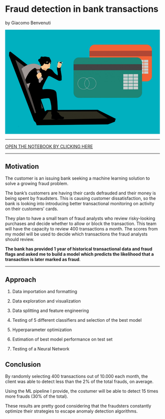 # Fraud detection in bank transactions
by Giacomo Benvenuti

![Summary_fig](./figures/Cartoon_fraud.png)

---


[OPEN THE NOTEBOOK BY CLICKING HERE](https://github.com/GiacomoBenvenuti/Banking_Fraud_Detection/blob/9b534679b42236a5caa908f85fc6f7e764dbab04/Fraud_detection_Main.ipynb)


---

## Motivation
The customer is an issuing bank seeking a machine learning solution to solve a growing fraud problem.

The bank’s customers are having their cards defrauded and their money is being spent by fraudsters. This is causing customer dissatisfaction, so the bank is looking into introducing better transactional monitoring on activity on their customers’ cards. 

They plan to have a small team of fraud analysts who review risky-looking purchases and decide whether to allow or block the transaction. This team will have the capacity to review 400 transactions a month. The scores from my model will be used to decide which transactions the fraud analysts should review. 

**The bank has provided 1 year of historical transactional data and fraud flags and asked me to build a model which predicts the likelihood that a transaction is later marked as fraud**. 

---

## Approach

1) Data importation and formatting

2) Data exploration and visualization 

3) Data splitting and feature engineering 

4) Testing of 5 different classifiers and selection of the best model

6) Hyperparameter optimization 

5) Estimation of best model performance on test set 

6) Testing of a Neural Network

## Conclusion
By randomly selecting 400 transactions out of 10.000 each month, the client was able to detect less than the 2% of the total frauds, on average. 

Using the ML pipeline I provide, the costumer will be able to detect 15 times more frauds (30% of the total). 

These results are pretty good considering that the fraudsters constantly optimize their strategies to escape anomaly detection algorithms. 





